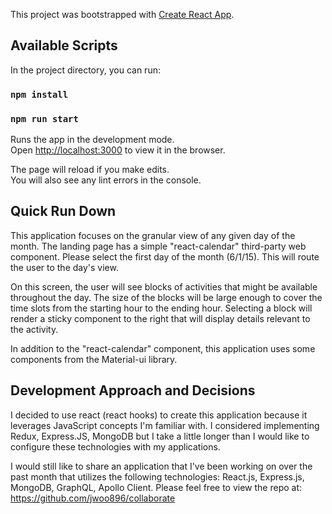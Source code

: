 This project was bootstrapped with [Create React App](https://github.com/facebook/create-react-app).

## Available Scripts

In the project directory, you can run:

### `npm install`
### `npm run start`

Runs the app in the development mode.<br />
Open [http://localhost:3000](http://localhost:3000) to view it in the browser.

The page will reload if you make edits.<br />
You will also see any lint errors in the console.

## Quick Run Down

This application focuses on the granular view of any given day of the month. The landing page 
has a simple "react-calendar" third-party web component. Please select the first day of the
month (6/1/15). This will route the user to the day's view. 

On this screen, the user will see blocks of activities that might be available throughout the
day. The size of the blocks will be large enough to cover the time slots from the starting hour
to the ending hour. Selecting a block will render a sticky component to the right that will
display details relevant to the activity.

In addition to the "react-calendar" component, this application uses some components from the 
Material-ui library. 

## Development Approach and Decisions

I decided to use react (react hooks) to create this application because it leverages JavaScript
concepts I'm familiar with. I considered implementing Redux, Express.JS, MongoDB but I take a
little longer than I would like to configure these technologies with my applications. 

I would still like to share an application that I've been working on over the past month that utilizes
the following technologies: React.js, Express.js, MongoDB, GraphQL, Apollo Client. Please feel
free to view the repo at: https://github.com/jwoo896/collaborate
